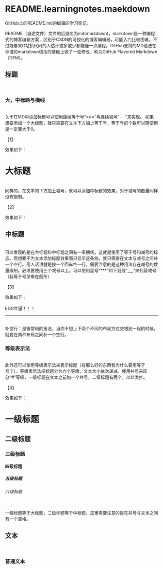 # README.learningnotes.maekdown
GitHub上的README.md的编辑的学习笔记。

README（自述文件）文件的后缀名为md(markdown)，markdown是一种编程式的博客编辑方案，区别于CSDN的可视化的博客编辑器，可能入门比较困难。不过能够来G站扒代码的人估计或多或少都能懂一点编程。GitHub支持的MD语法在标准的markdown语法的基础上做了一些修改，称为GitHub Flavored Markdown（GFM）。

## 标题
<br>

### 大，中标题与横线

<br>
关于在MD中添加标题可以使用连续等于号“===”与连续减号“---”来实现。
如果想要添加一个大标题，就只需要在文本下方加上等于号，等于号的个数可以随便但是一定要大于0。

【1】

效果如下：
<br>

大标题
===
<br>
同样的，在文本的下方加上减号，就可以添加中标题的效果，对于减号的数量同样没有限制。

【2】

效果如下：
<br>

中标题
---
<br>
可以发现的是在大标题和中标题之间有一条横线，这就是使用了等于号和减号的标志。而想要不为文本添加标题效果而只显示这条线，就只需要在文本与减号之间补一个空行。用人话讲就是按一个回车空一行。需要注意的是这种用法存在减号的数量限制，必须要使用三个减号以上。可以使用星号“***”和下划线“___”来代替减号（我等于号哭晕在厕所）

【3】

效果如下：
<br>
<br>
EDG牛逼！！！

---
<br>
补空行：是很常用的用法，当你不想上下两个不同的布局方式交错到一起的时候，就要在两种布局之间补一个空行。
<br>

### 等级表示法

<br>
此外还可以使用等级表示法来表示标题（有那么好的东西我为什么要用等于号？）。等级表示法把标题分为六个等级，文本大小依次递减。使用井号来区分“#”等级，一级标题在文本之前加一个井号，二级标题有两个，以此类推。

【4】

效果如下：
<br>

# 一级标题
## 二级标题
### 三级标题
#### 四级标题
##### 五级标题
###### 六级标题

<br>
一级标题等于大标题，二级标题等于中标题。这里需要注意的是在井号与文本之间有一个空格。
<br>

## 文本

<br>

### 普通文本

<br>














